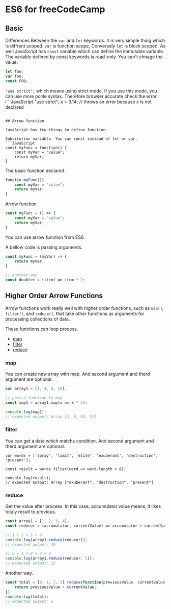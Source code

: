 # ES6 for freeCodeCamp

## Basic
Differences Between the `var` and `let` keywords. It is very simple thing which is diffrent scoped.
`var` is function scope, Conversely `let` is block scoped.
As well JavaScript has `const` variable which can define the immutable variable. The variable defined by const keywords is read-only. You can't chnage the value.


```JavaScript
let foo;
var foo;
const FOO;
```

`"use strict";` which means using strict mode. If you use this mode, you can use more polite syntax. Therefore browser accurate check the error.
i```JavaScript
"use strict";
x = 3.14; // throws an error because x is not declared
```

## Arrow function

JavaScript has few things to define function.

Subsitution variable. You can const instead of let or var.
```JavaScript
const myFunc = function() {
    const myVar = "value";
    return myVar;
}
```

The basic function declared.
```JavaScript
functin myFunc(){
    const myVar = "value";
    return myVar;
}
```

Arrow function
```JavaScript
const myFunc = () => {
    const myVar = "value";
    return myVar;
}
```

You can use arrow function from ES6.  

A bellow code is passing arguments.
```JavaScript
const myFunc = (myVar) => {
    return myVar;
}

// another way
const doubler = (item) => item * 2;
```

## Higher Order Arrow Functions
Arrow functions work really well with higher order functions, such as `map()`, `filter()`, and `reduce()`, that take other functions as arguments for processing collections of data.

These functions can loop process.
- [map](https://developer.mozilla.org/en-US/docs/Web/JavaScript/Reference/Global_Objects/Array/map)
- [filter](https://developer.mozilla.org/en-US/docs/Web/JavaScript/Reference/Global_Objects/Array/filter)
- [reduce](https://developer.mozilla.org/en-US/docs/Web/JavaScript/Reference/Global_Objects/Array/Reduce)

### map
You can create new array with map. And second argument and therd argument are optional.

```JavaScript
var array1 = [1, 4, 9, 16];

// pass a function to map
const map1 = array1.map(x => x * 2);

console.log(map1);
// expected output: Array [2, 8, 18, 32]
```

### filter
You can get a data which matchs condition. And second argument and therd argument are optional.

```
var words = ['spray', 'limit', 'elite', 'exuberant', 'destruction', 'present'];

const result = words.filter(word => word.length > 6);

console.log(result);
// expected output: Array ["exuberant", "destruction", "present"]
```


### reduce
Get the value after process.
In this case, accumulator value means, it likes totaly result to previous.
```JavaScript
const array1 = [1, 2, 3, 4];
const reducer = (accumulator, currentValue) => accumulator + currentValue;

// 1 + 2 + 3 + 4
console.log(array1.reduce(reducer));
// expected output: 10

// 5 + 1 + 2 + 3 + 4
console.log(array1.reduce(reducer, 5));
// expected output: 15
```

Another way.
```JavaScript
const total = [0, 1, 2, 3].reduce(function(previousValue, currentValue, index, array) {
    return previousValue + currentValue;
});
console.log(total);
// expected output: 6
```

